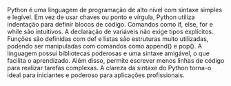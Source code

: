 Python é uma linguagem de programação de alto nível com sintaxe simples e legível. Em vez de usar chaves ou ponto e vírgula, Python utiliza indentação para definir blocos de código. Comandos como if, else, for e while são intuitivos. A declaração de variáveis não exige tipos explícitos. Funções são definidas com def e listas são estruturas muito utilizadas, podendo ser manipuladas com comandos como append() e pop(). A linguagem possui bibliotecas poderosas e uma sintaxe amigável, o que facilita o aprendizado. Além disso, permite escrever menos linhas de código para realizar tarefas complexas. A clareza da sintaxe do Python torna-o ideal para iniciantes e poderoso para aplicações profissionais.